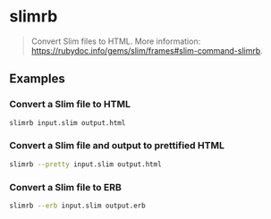 # slimrb

> Convert Slim files to HTML. More information: <https://rubydoc.info/gems/slim/frames#slim-command-slimrb>.

## Examples

### Convert a Slim file to HTML

```bash
slimrb input.slim output.html
```

### Convert a Slim file and output to prettified HTML

```bash
slimrb --pretty input.slim output.html
```

### Convert a Slim file to ERB

```bash
slimrb --erb input.slim output.erb
```

